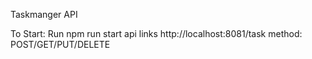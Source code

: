 Taskmanger API

To Start: Run npm run start
api links
http://localhost:8081/task
method: POST/GET/PUT/DELETE
